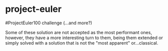# project-euler

#ProjectEuler100 challenge (...and more?)

Some of these solution are not accepted as the most performant ones, however, they have a more interesting turn to them, being them extended or simply solved with a solution that is not the "most apparent" or...classical.